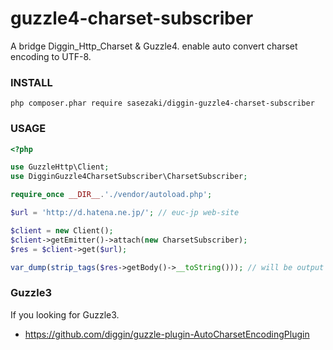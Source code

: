 guzzle4-charset-subscriber
==========================

A bridge Diggin_Http_Charset & Guzzle4. enable auto convert charset encoding to UTF-8.

### INSTALL
`php composer.phar require sasezaki/diggin-guzzle4-charset-subscriber`

### USAGE

``` php
<?php

use GuzzleHttp\Client;
use DigginGuzzle4CharsetSubscriber\CharsetSubscriber;

require_once __DIR__.'./vendor/autoload.php';

$url = 'http://d.hatena.ne.jp/'; // euc-jp web-site

$client = new Client();
$client->getEmitter()->attach(new CharsetSubscriber);
$res = $client->get($url);

var_dump(strip_tags($res->getBody()->__toString())); // will be output as UTF-8
```


### Guzzle3
If you looking for Guzzle3.
  - https://github.com/diggin/guzzle-plugin-AutoCharsetEncodingPlugin
